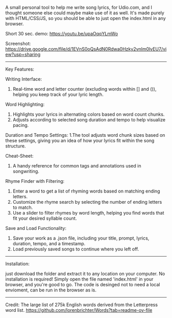 A small personal tool to help me write song lyrics, for Udio.com, and I thought someone else could maybe make use of it as well.
It's made purely with HTML/CSS/JS, so you should be able to just open the index.html in any browser.

Short 30 sec. demo:
https://youtu.be/upaOqqYLmWo

Screenshot:
https://drive.google.com/file/d/1EVnS0oQsAdN0Rdwa0Hzky2vnlm0lvEU7/view?usp=sharing

----------

Key Features:

Writing Interface:
1. Real-time word and letter counter (excluding words within [] and ()), helping you keep track of your lyric length.

Word Highlighting:
1. Highlights your lyrics in alternating colors based on word count chunks.
2. Adjusts according to selected song duration and tempo to help visualize pacing.

Duration and Tempo Settings:
1.The tool adjusts word chunk sizes based on these settings, giving you an idea of how your lyrics fit within the song structure.

Cheat-Sheet:
1. A handy reference for common tags and annotations used in songwriting.

Rhyme Finder with Filtering:
1. Enter a word to get a list of rhyming words based on matching ending letters.
2. Customize the rhyme search by selecting the number of ending letters to match.
3. Use a slider to filter rhymes by word length, helping you find words that fit your desired syllable count.

Save and Load Functionality:
1. Save your work as a .json file, including your title, prompt, lyrics, duration, tempo, and a timestamp.
2. Load previously saved songs to continue where you left off.

----------

Installation:

just download the folder and extract it to any location on your computer. No installation is required! Simply open the file named 'index.html' in your browser, and you're good to go.
The code is desinged not to need a local envioment, can be run in the browser as is.

----------

Credit:
The large list of 275k English words derived from the Letterpress word list.
https://github.com/lorenbrichter/Words?tab=readme-ov-file
